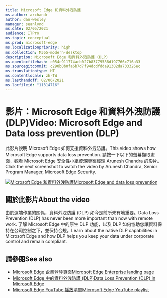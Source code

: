 ```yaml
---
title: Microsoft Edge 和資料外洩防護
ms.author: archandr
author: dan-wesley
manager: seanlynd
ms.date: 02/05/2021
audience: ITPro
ms.topic: conceptual
ms.prod: microsoft-edge
ms.localizationpriority: high
ms.collection: M365-modern-desktop
description: Microsoft Edge 和資料外洩防護 (DLP)
ms.openlocfilehash: c054c911774acb027b83779588d197766c716a33
ms.sourcegitcommit: c290b0b0fa6b7d7f94dcdfdda91302da733326ec
ms.translationtype: HT
ms.contentlocale: zh-TW
ms.lasthandoff: 02/06/2021
ms.locfileid: "11314716"
---
```

# <span data-ttu-id="5c041-103">影片：Microsoft Edge 和資料外洩防護 (DLP)</span><span class="sxs-lookup"><span data-stu-id="5c041-103">Video: Microsoft Edge and Data loss prevention (DLP)</span></span>

<span data-ttu-id="5c041-104">此影片說明 Microsoft Edge 如何支援資料外洩防護。</span><span class="sxs-lookup"><span data-stu-id="5c041-104">This video shows how Microsoft Edge supports data loss prevention.</span></span> <span data-ttu-id="5c041-105">請按一下以下的螢幕擷取畫面，觀看 Microsoft Edge 安全性小組資深專案經理 Arunesh Chandra 的影片。</span><span class="sxs-lookup"><span data-stu-id="5c041-105">Click the next screenshot to watch the video by Arunesh Chandra, Senior Program Manager, Microsoft Edge Security.</span></span>

[![ <span data-ttu-id="5c041-106">Microsoft Edge 和資料外洩防護</span><span class="sxs-lookup"><span data-stu-id="5c041-106">Microsoft Edge and data loss prevention</span></span>](media/microsoft-edge-security-dlp/0.png)](http://www.youtube.com/watch?v=dLD04U9eTqg " Microsoft Edge and data loss prevention")

## <span data-ttu-id="5c041-107">關於此影片</span><span class="sxs-lookup"><span data-stu-id="5c041-107">About the video</span></span>

<span data-ttu-id="5c041-108">由於遠端作業的關係，資料外洩防護 (DLP) 如今是前所未有地重要。</span><span class="sxs-lookup"><span data-stu-id="5c041-108">Data Loss Prevention (DLP) has never been more important than now with remote work.</span></span> <span data-ttu-id="5c041-109">了解 Microsoft Edge 中的原生 DLP 功能，以及 DLP 如何協助您讓資料保持在公司控制之下，並保持合規。</span><span class="sxs-lookup"><span data-stu-id="5c041-109">Learn about the native DLP capabilities in Microsoft Edge and how DLP helps you keep your data under corporate control and remain compliant.</span></span>

## <span data-ttu-id="5c041-110">請參閱</span><span class="sxs-lookup"><span data-stu-id="5c041-110">See also</span></span>

- [<span data-ttu-id="5c041-111">Microsoft Edge 企業登陸頁面</span><span class="sxs-lookup"><span data-stu-id="5c041-111">Microsoft Edge Enterprise landing page</span></span>](https://aka.ms/EdgeEnterprise)
- [<span data-ttu-id="5c041-112">Microsoft Edge 中的資料外洩防護 (DLP)</span><span class="sxs-lookup"><span data-stu-id="5c041-112">Data Loss Prevention (DLP) in Microsoft Edge</span></span>](microsoft-edge-security-dlp.md)
- [<span data-ttu-id="5c041-113">Microsoft Edge YouTube 播放清單</span><span class="sxs-lookup"><span data-stu-id="5c041-113">Microsoft Edge YouTube playlist</span></span>](https://www.youtube.com/playlist?list=PLXtHYVsvn_b-uXh1tMeYpT-0iD8tD3tFy)
